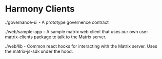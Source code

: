 # Harmony Clients

./governance-ui - A prototype governence contract

./web/sample-app - A sample matrix web client that uses our own use-matrix-clients package to talk to the Matrix server.

./web/lib - Common react hooks for interacting with the Matrix server. Uses the matrix-js-sdk under the hood.
